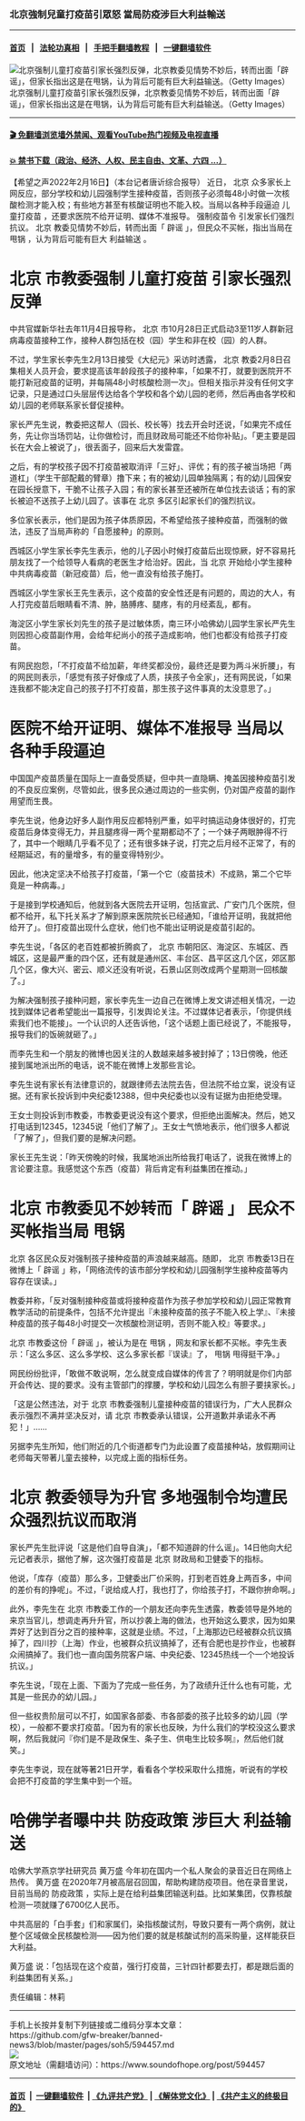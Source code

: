 ### 北京強制兒童打疫苗引眾怒 當局防疫涉巨大利益輸送
------------------------

#### [首页](https://github.com/gfw-breaker/banned-news3/blob/master/README.md) &nbsp;&nbsp;|&nbsp;&nbsp; [法轮功真相](https://github.com/begood0513/basic/blob/master/README.md)  &nbsp;&nbsp;|&nbsp;&nbsp; [手把手翻墙教程](https://github.com/gfw-breaker/guides/wiki)  &nbsp;&nbsp;|&nbsp;&nbsp; [一键翻墙软件](https://github.com/gfw-breaker/nogfw/blob/master/README.md)  



<div><img alt="北京强制儿童打疫苗引家长强烈反弹，北京教委见情势不妙后，转而出面「辟谣」，但家长指出这是在甩锅，认为背后可能有巨大利益输送。（Getty Images）" src="https://img.soundofhope.org/2022-02/gettyimages-1354100453-1645033089603.jpg"/>
<br/><figcaption class="caption">
 北京强制儿童打疫苗引家长强烈反弹，北京教委见情势不妙后，转而出面「辟谣」，但家长指出这是在甩锅，认为背后可能有巨大利益输送。（Getty Images）
</figcaption></div><hr/>

#### [ 🎬  免翻墙浏览墙外禁闻、观看YouTube热门视频及电视直播](https://github.com/gfw-breaker/HelloWorld)

#### [ 💥  禁书下载（政治、经济、人权、民主自由、文革、六四 ...）](https://github.com/gfw-breaker/books/blob/master/README.md)

<div><div class="Content__Wrapper sc-1bvya0-0 grZQxZ">
 <p class="meta-top">
  <span class="meta">
   【希望之声2022年2月16日】（本台记者唐䜣综合报导）
  </span>
  近日，
  <ok href="/term/2252">
   北京
  </ok>
  众多家长上网反应，部分学校和幼儿园强制学生接种疫苗，否则孩子必须每48小时做一次核酸检测才能入校；有些地方甚至有核酸证明也不能入校。当局以各种手段逼迫
  <ok href="/term/696517">
   儿童打疫苗
  </ok>
  ，还要求医院不给开证明、媒体不准报导。
  <ok href="/term/607325">
   强制疫苗令
  </ok>
  引发家长们强烈抗议。
  <ok href="/term/2252">
   北京
  </ok>
  教委见情势不妙后，转而出面「
  <ok href="/term/25338">
   辟谣
  </ok>
  」，但民众不买帐，指出当局在
  <ok href="/term/230380">
   甩锅
  </ok>
  ，认为背后可能有巨大
  <ok href="/term/382375">
   利益输送
  </ok>
  。
 </p>
 <h1>
  <ok href="/term/2252">
   北京
  </ok>
  市教委强制
  <ok href="/term/696517">
   儿童打疫苗
  </ok>
  引家长强烈反弹
 </h1>
 <p>
  中共官媒新华社去年11月4日报导称，
  <ok href="/term/2252">
   北京
  </ok>
  市10月28日正式启动3至11岁人群新冠病毒疫苗接种工作，接种人群包括在校（园）学生和非在校（园）的人群。
 </p>
 <p>
  不过，学生家长李先生2月13日接受《大纪元》采访时透露，
  <ok href="/term/2252">
   北京
  </ok>
  教委2月8日召集相关人员开会，要求提高该年龄段孩子的接种率，「如果不打，就要到医院开不能打新冠疫苗的证明，并每隔48小时核酸检测一次」。但相关指示并没有任何文字记录，只是通过口头层层传达给各个学校和各个幼儿园的老师，然后再由各学校和幼儿园的老师联系家长督促接种。
 </p>
 <p>
  家长严先生说，教委把这帮人（园长、校长等）找去开会时还说，「如果完不成任务，先让你当场罚站，让你做检讨，而且财政局可能还不给你补贴」。「更主要是园长在大会上被说了」，很丢面子，回来后大发雷霆。
 </p>
 <p>
  之后，有的学校孩子因不打疫苗被取消评「三好」、评优；有的孩子被当场把「两道杠」（学生干部配戴的臂章）撸下来；有的被幼儿园单独隔离；有的幼儿园保安在园长授意下，干脆不让孩子入园；有的家长甚至还被所在单位找去谈话；有的家长被迫不送孩子上幼儿园了。该事在
  <ok href="/term/2252">
   北京
  </ok>
  多区引起家长们的强烈抗议。
 </p>
 <p>
  多位家长表示，他们是因为孩子体质原因，不希望给孩子接种疫苗，而强制的做法，违反了当局声称的「自愿接种」的原则。
 </p>
 <p>
  西城区小学生家长李先生表示，他的儿子因小时候打疫苗后出现惊厥，好不容易托朋友找了一个给领导人看病的老医生才给治好。因此，当
  <ok href="/term/2252">
   北京
  </ok>
  开始给小学生接种中共病毒疫苗（新冠疫苗）后，他一直没有给孩子施打。
 </p>
 <p>
  西城区小学生家长王先生表示，这个疫苗的安全性还是有问题的，周边的大人，有人打完疫苗后眼睛看不清、肿，胳膊疼、腿疼，有的月经紊乱，都有。
 </p>
 <p>
  海淀区小学生家长刘先生的孩子是过敏体质，南三环小哈佛幼儿园学生家长严先生则因担心疫苗副作用，会给年纪尚小的孩子造成影响，他们也都没有给孩子打疫苗。
 </p>
 <p>
  有网民抱怨，「不打疫苗不给加薪，年终奖都没份，最终还是要为两斗米折腰」，有的网民则表示，「感觉有孩子好像成了人质，挟孩子令全家」，还有网民说，「如果连我都不能决定自己的孩子打不打疫苗，那生孩子这件事真的太没意思了。」
 </p>
 <h1>
  医院不给开证明、媒体不准报导 当局以各种手段逼迫
 </h1>
 <p>
  中国国产疫苗质量在国际上一直备受质疑，但中共一直隐瞒、掩盖因接种疫苗引发的不良反应案例，尽管如此，很多民众通过周边的一些实例，仍对国产疫苗的副作用望而生畏。
 </p>
 <p>
  李先生说，他身边好多人副作用反应都特别严重，如平时搞运动身体很好的，打完疫苗后身体变得无力，并且腿疼得一两个星期都动不了；一个妹子两眼肿得不行了，其中一个眼睛几乎看不见了；还有很多妹子说，打完之后月经不正常了，有的经期延迟，有的量增多，有的量变得特别少。
 </p>
 <p>
  因此，他决定坚决不给孩子打疫苗，「第一个它（疫苗技术）不成熟，第二个它毕竟是一种病毒。」
 </p>
 <p>
  于是接到学校通知后，他就到各大医院去开证明，包括宣武、广安门几个医院，但都不给开，私下托关系才了解到原来医院院长已经通知，「谁给开证明，我就把他给开了」。但打疫苗出现什么症状，他们也不能出证明说是疫苗引起的。
 </p>
 <p>
  李先生说，「各区的老百姓都被折腾疯了，
  <ok href="/term/2252">
   北京
  </ok>
  市朝阳区、海淀区、东城区、西城区，这是最严重的四个区，还有就是通州区、丰台区、昌平区这几个区，郊区那几个区，像大兴、密云、顺义还没有听说，石景山区则改成两个星期测一回核酸了。」
 </p>
 <p>
  为解决强制孩子接种问题，家长李先生一边自己在微博上发文讲述相关情况，一边找到媒体记者希望能出一篇报导，引发舆论关注。不过媒体记者表示，「你提供线索我们也不能接」。一个认识的人还告诉他，「这个话题上面已经说了，不能报导，报导我们的饭碗就砸了。」
 </p>
 <p>
  而李先生和一个朋友的微博也因关注的人数越来越多被封掉了；13日傍晚，他还接到属地派出所的电话，说不能在微博上发那些言论。
 </p>
 <p>
  李先生说有家长有法律意识的，就跟律师去法院去告，但法院不给立案，说没有证据。还有家长投诉到中央纪委12388，但中央纪委也以没有证据为由拒绝受理。
 </p>
 <p>
  王女士则投诉到市教委，市教委更说没有这个要求，但拒绝出面解决。然后，她又打电话到12345，12345说「他们了解了」。王女士气愤地表示，他们很多人都说「了解了」，但我们要的是解决问题。
 </p>
 <p>
  家长王先生说：「昨天傍晚的时候，我属地派出所给我打电话了，说我在微博上的言论要注意。我感觉这个东西（疫苗）背后肯定有利益集团在推动。」
 </p>
 <h1>
  <ok href="/term/2252">
   北京
  </ok>
  市教委见不妙转而「
  <ok href="/term/25338">
   辟谣
  </ok>
  」 民众不买帐指当局
  <ok href="/term/230380">
   甩锅
  </ok>
 </h1>
 <p>
  <ok href="/term/2252">
   北京
  </ok>
  各区民众反对强制孩子接种疫苗的声浪越来越高。随即，
  <ok href="/term/2252">
   北京
  </ok>
  市教委13日在微博上「
  <ok href="/term/25338">
   辟谣
  </ok>
  」称，「网络流传的该市部分学校和幼儿园强制学生接种疫苗等内容存在误读。」
 </p>
 <p>
  教委并称，「反对强制接种疫苗或将接种疫苗作为孩子参加学校和幼儿园正常教育教学活动的前提条件，包括不允许提出『未接种疫苗的孩子不能入校上学』、『未接种疫苗的孩子每48小时提交一次核酸检测证明，否则不能入校』等要求。」
 </p>
 <p>
  <ok href="/term/2252">
   北京
  </ok>
  市教委这份「
  <ok href="/term/25338">
   辟谣
  </ok>
  」，被认为是在
  <ok href="/term/230380">
   甩锅
  </ok>
  ，网友和家长都不买帐。李先生表示：「这么多区、这么多学校、这么多家长都『误读』了，
  <ok href="/term/230380">
   甩锅
  </ok>
  甩得挺干净。」
 </p>
 <p>
  网民纷纷批评，「敢做不敢说啊，怎么就变成自媒体的传言了？明明就是你们内部开会传达、提的要求。没有主管部门的撑腰，学校和幼儿园怎么有胆子要挟家长。」
 </p>
 <p>
  「这是公然违法，对于
  <ok href="/term/2252">
   北京
  </ok>
  市教委强制儿童接种疫苗的错误行为，广大人民群众表示强烈不满并坚决反对，请
  <ok href="/term/2252">
   北京
  </ok>
  市教委承认错误，公开道歉并承诺永不再犯！」……
 </p>
 <p>
  另据李先生所知，他们附近的几个街道都专门为此设置了疫苗接种站，放假期间让老师每天带著儿童去接种，以完成上面的指标任务。
 </p>
 <h1>
  <ok href="/term/2252">
   北京
  </ok>
  教委领导为升官 多地强制令均遭民众强烈抗议而取消
 </h1>
 <p>
  家长严先生批评说「这是他们自导自演」，「都不知道辟的什么谣」。14日他向大纪元记者表示，据他了解，这次强打疫苗是
  <ok href="/term/2252">
   北京
  </ok>
  财政局和卫健委下的指标。
 </p>
 <p>
  他说，「库存（疫苗）那么多，卫健委出厂价采购，打到老百姓身上两百多，中间的差价有的挣呢」。不过，「说给成人打，我也打了，你给孩子打，不跟你拚命啊。」
 </p>
 <p>
  此外，李先生在
  <ok href="/term/2252">
   北京
  </ok>
  市教委工作的一个朋友还向李先生透露，教委领导是外地的来京当官儿，想调走再升升官，所以抄袭上海的做法，也开始这么要求，因为如果弄好了达到百分之百的接种率，这就是业绩。不过，「上海那边已经被群众抗议搞掉了，四川抄（上海）作业，也被群众抗议搞掉了，还有合肥也是抄作业，也被群众闹搞掉了。我们也一直向国务院客户端、中央纪委、12345热线一个一个地投诉抗议。」
 </p>
 <p>
  李先生说，「现在上面、下面为了完成一些任务，为了政绩升迁什么也有可能，尤其是一些民办的幼儿园。」
 </p>
 <p>
  但一些权贵阶层可以不打，如国家各部委、市各部委的孩子比较多的幼儿园（学校），一般都不要求打疫苗。「因为有的家长也反映，为什么我们的学校没这么要求啊，然后我就问『你们是不是政保生、条子生、供电生比较多啊』，然后他们就笑。」
 </p>
 <p>
  李先生李说，现在就等著21日开学，看看各个学校采取什么措施，听说有的学校会把不打疫苗的学生集中到一个班。
 </p>
 <h1>
  哈佛学者曝中共
  <ok href="/term/266722">
   防疫政策
  </ok>
  涉巨大
  <ok href="/term/382375">
   利益输送
  </ok>
 </h1>
 <p>
  哈佛大学燕京学社研究员
  <ok href="/term/694168">
   黄万盛
  </ok>
  今年初在国内一个私人聚会的录音近日在网络上热传。
  <ok href="/term/694168">
   黄万盛
  </ok>
  在2020年7月被高层召回国，帮助构建防疫项目。他在录音里说，目前当局的
  <ok href="/term/266722">
   防疫政策
  </ok>
  ，实际上是在给利益集团输送利益。比如某集团，仅靠核酸检测一项就赚了6700亿人民币。
 </p>
 <p>
  中共高层的「白手套」们和家属们，染指核酸试剂，导致只要有一两个病例，就让整个区域做全民核酸检测——因为他们要的就是核酸试剂的高采购量，这样能获巨大利益。
 </p>
 <p>
  <ok href="/term/694168">
   黄万盛
  </ok>
  说：「包括现在这个疫苗，强行打疫苗，三针四针都要去打，都是跟后面的利益集团有关系。」
 </p>
 <p class="meta-btm">
  责任编辑：林莉
 </p>
</div>
</div>
<hr/>
手机上长按并复制下列链接或二维码分享本文章：<br/>
https://github.com/gfw-breaker/banned-news3/blob/master/pages/soh5/594457.md <br/>
<a href='https://github.com/gfw-breaker/banned-news3/blob/master/pages/soh5/594457.md'><img src='https://github.com/gfw-breaker/banned-news3/blob/master/pages/soh5/594457.md.png'/></a> <br/>
原文地址（需翻墙访问）：https://www.soundofhope.org/post/594457


------------------------
#### [首页](https://github.com/gfw-breaker/banned-news3/blob/master/README.md) &nbsp;|&nbsp; [一键翻墙软件](https://github.com/gfw-breaker/nogfw/blob/master/README.md) &nbsp;| [《九评共产党》](https://github.com/gfw-breaker/9ping.md/blob/master/README.md#九评之一评共产党是什么) | [《解体党文化》](https://github.com/gfw-breaker/jtdwh.md/blob/master/README.md) | [《共产主义的终极目的》](https://github.com/gfw-breaker/gczydzjmd.md/blob/master/README.md)


<img src='http://gfw-breaker.win/banned-news3/pages/soh5/594457.md' width='0px' height='0px'/>